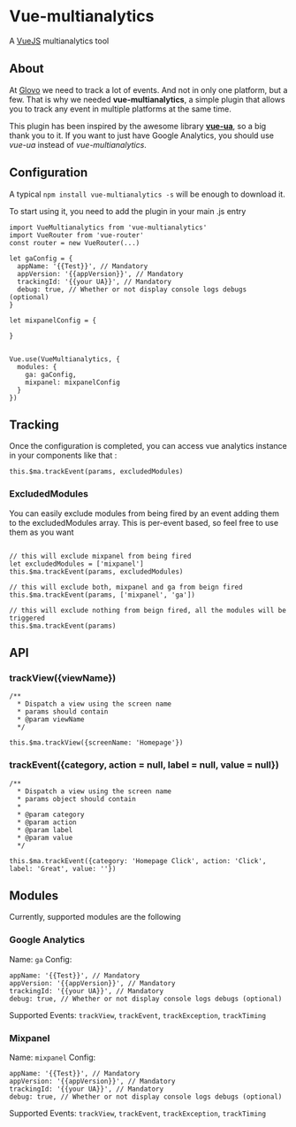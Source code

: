 
# Vue-multianalytics

A [VueJS](http://vuejs.org) multianalytics tool


## About

At [Glovo](https://glovoapp.com) we need to track a lot of events. And not in only one platform, but a few. That is why we needed **vue-multianalytics**, a simple plugin that allows you to track any event in multiple platforms at the same time.

This plugin has been inspired by the awesome library **[vue-ua](https://github.com/ScreamZ/vue-analytics)**, so a big thank you to it. If you want to just have Google Analytics, you should use _vue-ua_ instead of _vue-multianalytics_.

## Configuration

A typical `npm install vue-multianalytics -s` will be enough to download it.

To start using it, you need to add the plugin in your main .js entry

```
import VueMultianalytics from 'vue-multianalytics'
import VueRouter from 'vue-router'
const router = new VueRouter(...)

let gaConfig = {
  appName: '{{Test}}', // Mandatory
  appVersion: '{{appVersion}}', // Mandatory
  trackingId: '{{your UA}}', // Mandatory
  debug: true, // Whether or not display console logs debugs (optional)
}

let mixpanelConfig = {

}


Vue.use(VueMultianalytics, {
  modules: {
    ga: gaConfig,
    mixpanel: mixpanelConfig
  }
})
```

## Tracking

Once the configuration is completed, you can access vue analytics instance in your components like that :

`this.$ma.trackEvent(params, excludedModules)`

### ExcludedModules

You can easily exclude modules from being fired by an event adding them to the excludedModules array. This is per-event based, so feel free to use them as you want

```

// this will exclude mixpanel from being fired
let excludedModules = ['mixpanel']
this.$ma.trackEvent(params, excludedModules)

// this will exclude both, mixpanel and ga from beign fired
this.$ma.trackEvent(params, ['mixpanel', 'ga'])

// this will exclude nothing from beign fired, all the modules will be triggered
this.$ma.trackEvent(params)

```

## API

### trackView({viewName})
```
/**
  * Dispatch a view using the screen name
  * params should contain
  * @param viewName
  */

this.$ma.trackView({screenName: 'Homepage'})  
```

### trackEvent({category, action = null, label = null, value = null})
```
/**
  * Dispatch a view using the screen name
  * params object should contain
  *
  * @param category
  * @param action
  * @param label
  * @param value
  */

this.$ma.trackEvent({category: 'Homepage Click', action: 'Click', label: 'Great', value: ''})  
```


## Modules

Currently, supported modules are the following

### Google Analytics

Name: `ga`
Config:
```
appName: '{{Test}}', // Mandatory
appVersion: '{{appVersion}}', // Mandatory
trackingId: '{{your UA}}', // Mandatory
debug: true, // Whether or not display console logs debugs (optional)
```
Supported Events: `trackView`, `trackEvent`, `trackException`, `trackTiming`

### Mixpanel

Name: `mixpanel`
Config:
```
appName: '{{Test}}', // Mandatory
appVersion: '{{appVersion}}', // Mandatory
trackingId: '{{your UA}}', // Mandatory
debug: true, // Whether or not display console logs debugs (optional)
```
Supported Events: `trackView`, `trackEvent`, `trackException`, `trackTiming`
